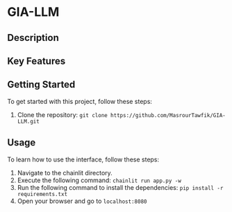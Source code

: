 # GIA-LLM

## Description

## Key Features


## Getting Started
To get started with this project, follow these steps:

1. Clone the repository: `git clone https://github.com/MasrourTawfik/GIA-LLM.git`

## Usage
To learn how to use the interface, follow these steps:

1. Navigate to the chainlit directory.
2. Execute the following command: `chainlit run app.py -w`
3. Run the following command to install the dependencies: `pip install -r requirements.txt`
4. Open your browser and go to `localhost:8080`

